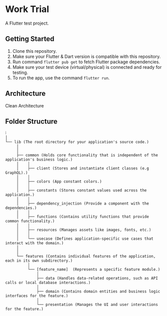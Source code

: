 # Work Trial

A Flutter test project.

## Getting Started

1. Clone this repository.
2. Make sure your Flutter & Dart version is compatible with this repository.
3. Run command `flutter pub get` to fetch Flutter package dependencies.
4. Make sure your test device (virtual/physical) is connected and ready for testing.
5. To run the app, use the command `flutter run`.

## Architecture
Clean Architecture

## Folder Structure
```
⁞
│
└── lib (The root directory for your application's source code.)
     │
     │
     ├── common (Holds core functionality that is independent of the application's business logic.)
     │    │
     │    ├── client (Stores and instantiate client classes (e.g GraphQL).)
     │    │
     │    ├── colors (App constant colors.)
     │    │
     │    ├── constants (Stores constant values used across the application.)
     │    │
     │    ├── dependency_injection (Provide a component with the dependencies.)
     │    │
     │    ├── functions (Contains utility functions that provide common functionality.)
     │    │
     │    ├── resources (Manages assets like images, fonts, etc.)
     │    │
     │    └── usecase (Defines application-specific use cases that interact with the domain.)
     │
     │   
     └── features (Contains individual features of the application, each in its own subdirectory.)
          │
          └── [feature_name]  (Represents a specific feature module.)
              │
              ├── data (Handles data-related operations, such as API calls or local database interactions.)
              │
              ├── domain (Contains domain entities and business logic interfaces for the feature.)
              │
              └── presentation (Manages the UI and user interactions for the feature.)
```
